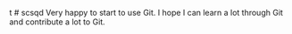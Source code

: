 t # scsqd Very happy to start to use Git. I hope I can learn a lot through Git and contribute a lot to Git.
